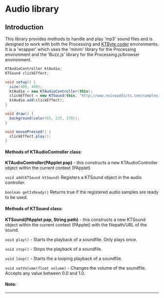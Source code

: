 # Audio library

## Introduction

This library provides methods to handle and play 'mp3' sound files and is designed to work with both the Processing and [KTByte coder](https://www.ktbyte.com/coder) environments. It is a 'wrapper' which uses the 'minim' library for the Processing environment and the 'Buzz.js' library for the Processing.js/browser environment.

```java
KTAudioController ktAudio;
KTSound clickEffect;

void setup() {
  size(400, 400);
  ktAudio = new KTAudioController(this);
  clickEffect = new KTSound(this, "http://www.noiseaddicts.com/samples_1w72b820/3731.mp3");
  ktAudio.add(clickEffect);
}

void draw() {
  background(color(65, 237, 170));
}

void mousePressed() {
  clickEffect.play();
}
```

#### Methods of KTAudioController class:

**KTAudioController(PApplet pap)** - this constructs a new KTAudioController object within the current context (PApplet)


`void add(KTSound ktSound)` Registers a KTSound object in the audio controller.


`boolean getIsReady()` Returns true if the registered audio samples are ready to be used.



#### Methods of KTSound class:

**KTSound(PApplet pap, String path)** - this constructs a new KTSound object within the current context (PApplet) with the filepath/URL of the sound.


`void play()` - Starts the playback of a soundfile. Only plays once.

`void stop()` - Stops the playback of a soundfile.

`void loop()` - Starts the a looping playback of a soundfile.

`void setVolume(float volume)` - Changes the volume of the soundfile. Accepts any value between 0.0 and 1.0.


#### Note:

---
